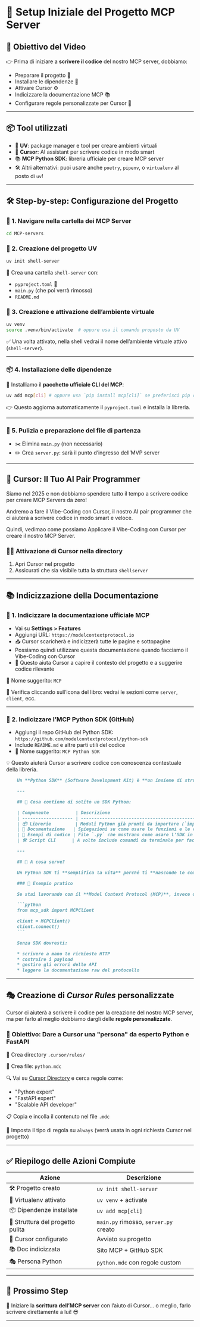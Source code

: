 # 🚀 Setup Iniziale del Progetto MCP Server

## 🧱 Obiettivo del Video

👉 Prima di iniziare a **scrivere il codice** del nostro MCP server, dobbiamo:

* Preparare il progetto 📁
* Installare le dipendenze 🔧
* Attivare Cursor ⚙️
* Indicizzare la documentazione MCP 📚
* Configurare regole personalizzate per Cursor 🧠

---

## 📦 Tool utilizzati

* 🐍 **UV**: package manager e tool per creare ambienti virtuali
* 🧠 **Cursor**: AI assistant per scrivere codice in modo smart
* 📚 **MCP Python SDK**: libreria ufficiale per creare MCP server
* 🛠️ Altri alternativi: puoi usare anche `poetry`, `pipenv`, o `virtualenv` al posto di `uv`!

---

## 🛠️ Step-by-step: Configurazione del Progetto

### 📂 1. Navigare nella cartella dei MCP Server

```bash
cd MCP-servers
```

### 🧪 2. Creazione del progetto UV

```bash
uv init shell-server
```

🔹 Crea una cartella `shell-server` con:

* `pyproject.toml` 🧾
* `main.py` (che poi verrà rimosso)
* `README.md`

### 🧪 3. Creazione e attivazione dell’ambiente virtuale

```bash
uv venv
source .venv/bin/activate  # oppure usa il comando proposto da UV
```

✅ Una volta attivato, nella shell vedrai il nome dell’ambiente virtuale attivo (`shell-server`).

---

### 📦 4. Installazione delle dipendenze

📌 Installiamo il **pacchetto ufficiale CLI del MCP**:

```bash
uv add mcp[cli] # oppure usa `pip install mcp[cli]` se preferisci pip con venv
```

👉 Questo aggiorna automaticamente il `pyproject.toml` e installa la libreria.

---

### 🧹 5. Pulizia e preparazione del file di partenza

* ✂️ Elimina `main.py` (non necessario)
* ✏️ Crea `server.py`: sarà il punto d’ingresso dell’MVP server

---

## 🧠 Cursor: Il Tuo AI Pair Programmer

Siamo nel 2025 e non dobbiamo spendere tutto il tempo a scrivere codice per creare MCP Servers da zero! 

Andremo a fare il Vibe-Coding con Cursor, il nostro AI pair programmer che ci aiuterà a scrivere codice in modo smart e veloce.

Quindi, vedimao come possiamo Applicare il Vibe-Coding con Cursor per creare il nostro MCP Server.

### 🧑‍💻 Attivazione di Cursor nella directory

1. Apri Cursor nel progetto
2. Assicurati che sia visibile tutta la struttura `shellserver`

---

## 📚 Indicizzazione della Documentazione

### 📘 1. Indicizzare la documentazione ufficiale MCP

* Vai su **Settings > Features**
* Aggiungi URL: `https://modelcontextprotocol.io`
* 📥 Cursor scaricherà e indicizzerà tutte le pagine e sottopagine
* Possiamo quindi utilizzare questa documentazione quando facciamo il Vibe-Coding con Cursor
* 🧩 Questo aiuta Cursor a capire il contesto del progetto e a suggerire codice rilevante

🪪 Nome suggerito: `MCP`

📖 Verifica cliccando sull’icona del libro: vedrai le sezioni come `server`, `client`, ecc.

---

### 🐍 2. Indicizzare l’MCP Python SDK (GitHub)

* Aggiungi il repo GitHub del Python SDK: `https://github.com/modelcontextprotocol/python-sdk`
* Include `README.md` e altre parti utili del codice
* 🪪 Nome suggerito: `MCP Python SDK`

💡 Questo aiuterà Cursor a scrivere codice con conoscenza contestuale della libreria.

```markdown
    Un **Python SDK** (Software Development Kit) è **un insieme di strumenti, librerie, esempi di codice e documentazione** che ti permette di **interagire facilmente con una piattaforma, un servizio o un protocollo direttamente da Python**.

    ---

    ## 🧩 Cosa contiene di solito un SDK Python:

    | Componente          | Descrizione                                                         |
    | ------------------- | ------------------------------------------------------------------- |
    | 📦 Librerie         | Moduli Python già pronti da importare (`import nome_sdk`)           |
    | 📘 Documentazione   | Spiegazioni su come usare le funzioni e le classi disponibili       |
    | 🧪 Esempi di codice | File `.py` che mostrano come usare l'SDK in casi reali              |
    | 🛠️ Script CLI      | A volte include comandi da terminale per facilitare setup o testing |

    ---

    ## 🧠 A cosa serve?

    Un Python SDK ti **semplifica la vita** perché ti **nasconde le complessità** tecniche (es. chiamate API, gestione delle richieste, parsing delle risposte) e ti **fornisce funzioni già pronte**.

    ### 🔧 Esempio pratico

    Se stai lavorando con il **Model Context Protocol (MCP)**, invece di fare tutto "a mano", potresti usare:

    ```python
    from mcp_sdk import MCPClient

    client = MCPClient()
    client.connect()
    ```

    Senza SDK dovresti:

    * scrivere a mano le richieste HTTP
    * costruire i payload
    * gestire gli errori delle API
    * leggere la documentazione raw del protocollo
```
---

## 🎭 Creazione di *Cursor Rules* personalizzate

Cursor ci aiuterà a scrivere il codice per la creazione del nostro MCP server, ma per farlo al meglio dobbiamo dargli delle **regole personalizzate**.

### 🧠 Obiettivo: Dare a Cursor una "persona" da **esperto Python e FastAPI**

📁 Crea directory `.cursor/rules/`

📄 Crea file: `python.mdc`

🔍 Vai su [Cursor Directory](https://cursor.directory/rules) e cerca regole come:

* "Python expert"
* "FastAPI expert"
* "Scalable API developer"

📋 Copia e incolla il contenuto nel file `.mdc`

🧷 Imposta il tipo di regola su `always` (verrà usata in ogni richiesta Cursor nel progetto)

---

## ✅ Riepilogo delle Azioni Compiute

| Azione                           | Descrizione                           |
| -------------------------------- | ------------------------------------- |
| 🛠️ Progetto creato              | `uv init shell-server`                |
| 🐍 Virtualenv attivato           | `uv venv` + activate                  |
| 📦 Dipendenze installate         | `uv add mcp[cli]`                      |
| 📁 Struttura del progetto pulita | `main.py` rimosso, `server.py` creato |
| 🧠 Cursor configurato            | Avviato su progetto                   |
| 📚 Doc indicizzata               | Sito MCP + GitHub SDK                 |
| 🎭 Persona Python                | `python.mdc` con regole custom        |

---

## 🧩 Prossimo Step

🎯 Iniziare la **scrittura dell’MCP server** con l’aiuto di Cursor... o meglio, farlo scrivere direttamente a lui! 😎

---